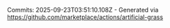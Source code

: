 Commits: 2025-09-23T03:51:10.108Z - Generated via https://github.com/marketplace/actions/artificial-grass
<br>
